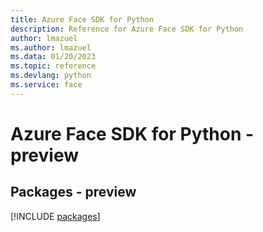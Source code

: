 ```yaml
---
title: Azure Face SDK for Python
description: Reference for Azure Face SDK for Python
author: lmazuel
ms.author: lmazuel
ms.data: 01/20/2023
ms.topic: reference
ms.devlang: python
ms.service: face
---
```

# Azure Face SDK for Python - preview
## Packages - preview
[!INCLUDE [packages](face-index.md)]